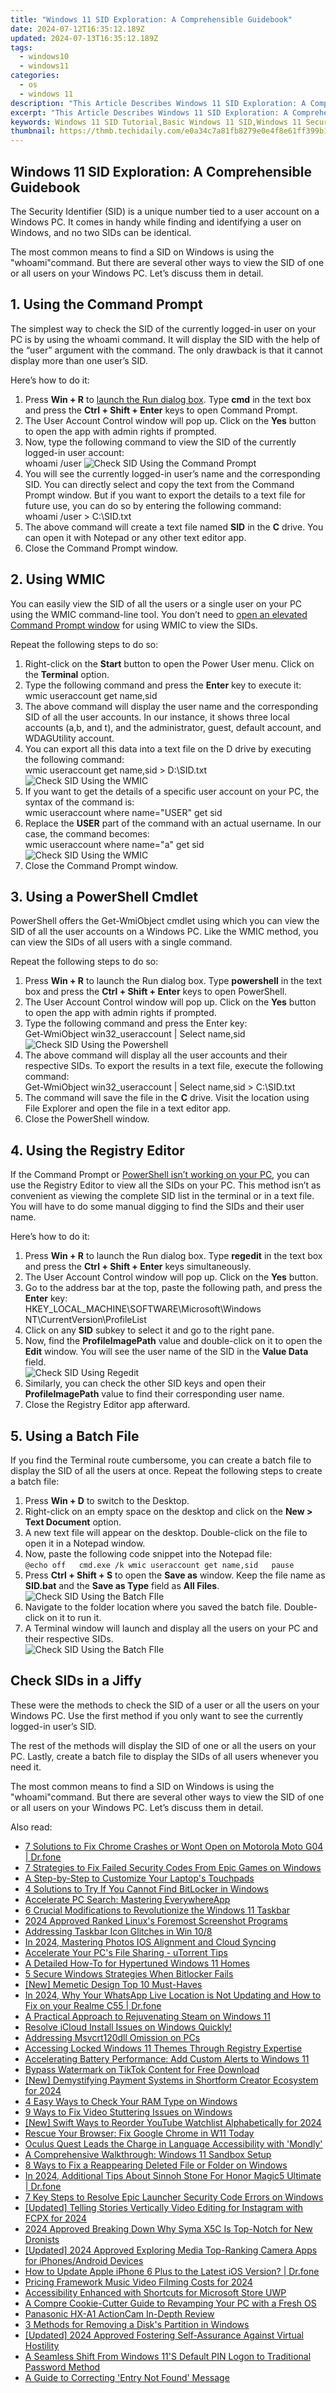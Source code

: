 ```yaml
---
title: "Windows 11 SID Exploration: A Comprehensible Guidebook"
date: 2024-07-12T16:35:12.189Z
updated: 2024-07-13T16:35:12.189Z
tags:
  - windows10
  - windows11
categories:
  - os
  - windows 11
description: "This Article Describes Windows 11 SID Exploration: A Comprehensible Guidebook"
excerpt: "This Article Describes Windows 11 SID Exploration: A Comprehensible Guidebook"
keywords: Windows 11 SID Tutorial,Basic Windows 11 SID,Windows 11 Security ID,Understanding Windows 11 ID,Navigating Windows 11 SID,Guide to Windows 11 SID,Windows SID Explained
thumbnail: https://thmb.techidaily.com/e0a34c7a81fb8279e0e4f8e61ff399b11932a0b059873f4809f00d7b660fc375.jpg
---
```


## Windows 11 SID Exploration: A Comprehensible Guidebook

 The Security Identifier (SID) is a unique number tied to a user account on a Windows PC. It comes in handy while finding and identifying a user on Windows, and no two SIDs can be identical.

 The most common means to find a SID on Windows is using the "whoami"command. But there are several other ways to view the SID of one or all users on your Windows PC. Let’s discuss them in detail.

## 1\. Using the Command Prompt

 The simplest way to check the SID of the currently logged-in user on your PC is by using the whoami command. It will display the SID with the help of the “user” argument with the command. The only drawback is that it cannot display more than one user’s SID.

 Here’s how to do it:

1. Press **Win + R** to [launch the Run dialog box](https://www.makeuseof.com/windows-open-run-command-dialog-box/). Type **cmd** in the text box and press the **Ctrl + Shift + Enter** keys to open Command Prompt.
2. The User Account Control window will pop up. Click on the **Yes** button to open the app with admin rights if prompted.
3. Now, type the following command to view the SID of the currently logged-in user account:  
whoami /user ![Check SID Using the Command Prompt](https://static1.makeuseofimages.com/wordpress/wp-content/uploads/2023/08/check-sid-using-the-command-prompt-1.jpg)
4. You will see the currently logged-in user’s name and the corresponding SID. You can directly select and copy the text from the Command Prompt window. But if you want to export the details to a text file for future use, you can do so by entering the following command:  
whoami /user > C:\SID.txt
5. The above command will create a text file named **SID** in the **C** drive. You can open it with Notepad or any other text editor app.
6. Close the Command Prompt window.

## 2\. Using WMIC

 You can easily view the SID of all the users or a single user on your PC using the WMIC command-line tool. You don’t need to [open an elevated Command Prompt window](https://www.makeuseof.com/windows-run-command-prompt-admin/) for using WMIC to view the SIDs.

 Repeat the following steps to do so:

1. Right-click on the **Start** button to open the Power User menu. Click on the **Terminal** option.
2. Type the following command and press the **Enter** key to execute it:  
wmic useraccount get name,sid
3. The above command will display the user name and the corresponding SID of all the user accounts. In our instance, it shows three local accounts (a,b, and t), and the administrator, guest, default account, and WDAGUtility account.
4. You can export all this data into a text file on the D drive by executing the following command:  
wmic useraccount get name,sid > D:\SID.txt ![Check SID Using the WMIC](https://static1.makeuseofimages.com/wordpress/wp-content/uploads/2023/08/check-sid-using-the-wmic-1.jpg)
5. If you want to get the details of a specific user account on your PC, the syntax of the command is:  
wmic useraccount where name="USER" get sid
6. Replace the **USER** part of the command with an actual username. In our case, the command becomes:  
wmic useraccount where name="a" get sid ![Check SID Using the WMIC](https://static1.makeuseofimages.com/wordpress/wp-content/uploads/2023/08/check-sid-using-the-wmic-2-1.jpg)
7. Close the Command Prompt window.

## 3\. Using a PowerShell Cmdlet

 PowerShell offers the Get-WmiObject cmdlet using which you can view the SID of all the user accounts on a Windows PC. Like the WMIC method, you can view the SIDs of all users with a single command.

 Repeat the following steps to do so:

1. Press **Win + R** to launch the Run dialog box. Type **powershell** in the text box and press the **Ctrl + Shift + Enter** keys to open PowerShell.
2. The User Account Control window will pop up. Click on the **Yes** button to open the app with admin rights if prompted.
3. Type the following command and press the Enter key:  
Get-WmiObject win32_useraccount | Select name,sid ![Check SID Using the Powershell](https://static1.makeuseofimages.com/wordpress/wp-content/uploads/2023/08/check-sid-using-the-powershell-1.jpg)
4. The above command will display all the user accounts and their respective SIDs. To export the results in a text file, execute the following command:  
Get-WmiObject win32_useraccount | Select name,sid > C:\SID.txt
5. The command will save the file in the **C** drive. Visit the location using File Explorer and open the file in a text editor app.
6. Close the PowerShell window.

## 4\. Using the Registry Editor

 If the Command Prompt or [PowerShell isn’t working on your PC](https://www.makeuseof.com/windows-powershell-has-stopped-working-error-fix/), you can use the Registry Editor to view all the SIDs on your PC. This method isn’t as convenient as viewing the complete SID list in the terminal or in a text file. You will have to do some manual digging to find the SIDs and their user name.

 Here’s how to do it:

1. Press **Win + R** to launch the Run dialog box. Type **regedit** in the text box and press the **Ctrl + Shift + Enter** keys simultaneously.
2. The User Account Control window will pop up. Click on the **Yes** button.
3. Go to the address bar at the top, paste the following path, and press the **Enter** key:  
HKEY_LOCAL_MACHINE\SOFTWARE\Microsoft\Windows NT\CurrentVersion\ProfileList
4. Click on any **SID** subkey to select it and go to the right pane.
5. Now, find the **ProfileImagePath** value and double-click on it to open the **Edit** window. You will see the user name of the SID in the **Value Data** field.  
![Check SID Using Regedit](https://static1.makeuseofimages.com/wordpress/wp-content/uploads/2023/08/check-sid-using-regedit-1.jpg)
6. Similarly, you can check the other SID keys and open their **ProfileImagePath** value to find their corresponding user name.
7. Close the Registry Editor app afterward.

## 5\. Using a Batch File

 If you find the Terminal route cumbersome, you can create a batch file to display the SID of all the users at once. Repeat the following steps to create a batch file:

1. Press **Win + D** to switch to the Desktop.
2. Right-click on an empty space on the desktop and click on the **New > Text Document** option.
3. A new text file will appear on the desktop. Double-click on the file to open it in a Notepad window.
4. Now, paste the following code snippet into the Notepad file:  
`@echo off  
 cmd.exe /k wmic useraccount get name,sid  
 pause`
5. Press **Ctrl + Shift + S** to open the **Save as** window. Keep the file name as **SID.bat** and the **Save as Type** field as **All Files**.  
![Check SID Using the Batch FIle](https://static1.makeuseofimages.com/wordpress/wp-content/uploads/2023/08/check-sid-using-the-batch-file-1.jpg)
6. Navigate to the folder location where you saved the batch file. Double-click on it to run it.
7. A Terminal window will launch and display all the users on your PC and their respective SIDs.  
![Check SID Using the Batch FIle](https://static1.makeuseofimages.com/wordpress/wp-content/uploads/2023/08/check-sid-using-the-batch-file-2-1.jpg)

## Check SIDs in a Jiffy

 These were the methods to check the SID of a user or all the users on your Windows PC. Use the first method if you only want to see the currently logged-in user’s SID.

 The rest of the methods will display the SID of one or all the users on your PC. Lastly, create a batch file to display the SIDs of all users whenever you need it.

 The most common means to find a SID on Windows is using the "whoami"command. But there are several other ways to view the SID of one or all users on your Windows PC. Let’s discuss them in detail.



<ins class="adsbygoogle"
      style="display:block"
      data-ad-client="ca-pub-7571918770474297"
      data-ad-slot="8358498916"
      data-ad-format="auto"
      data-full-width-responsive="true"></ins>
<span class="atpl-alsoreadstyle">Also read:</span>
<div><ul>
<li><a href="https://howto.techidaily.com/7-solutions-to-fix-chrome-crashes-or-wont-open-on-motorola-moto-g04-drfone-by-drfone-fix-android-problems-fix-android-problems/"><u>7 Solutions to Fix Chrome Crashes or Wont Open on Motorola Moto G04 | Dr.fone</u></a></li>
<li><a href="https://win11-tips.techidaily.com/7-strategies-to-fix-failed-security-codes-from-epic-games-on-windows/"><u>7 Strategies to Fix Failed Security Codes From Epic Games on Windows</u></a></li>
<li><a href="https://win11-tips.techidaily.com/a-step-by-step-to-customize-your-laptops-touchpads/"><u>A Step-by-Step to Customize Your Laptop's Touchpads</u></a></li>
<li><a href="https://win11-tips.techidaily.com/4-solutions-to-try-if-you-cannot-find-bitlocker-in-windows/"><u>4 Solutions to Try If You Cannot Find BitLocker in Windows</u></a></li>
<li><a href="https://win11-tips.techidaily.com/accelerate-pc-search-mastering-everywhereapp/"><u>Accelerate PC Search: Mastering EverywhereApp</u></a></li>
<li><a href="https://win11-tips.techidaily.com/6-crucial-modifications-to-revolutionize-the-windows-11-taskbar/"><u>6 Crucial Modifications to Revolutionize the Windows 11 Taskbar</u></a></li>
<li><a href="https://digital-screen-recording.techidaily.com/2024-approved-ranked-linuxs-foremost-screenshot-programs/"><u>2024 Approved  Ranked  Linux's Foremost Screenshot Programs</u></a></li>
<li><a href="https://win11-tips.techidaily.com/addressing-taskbar-icon-glitches-in-win-108/"><u>Addressing Taskbar Icon Glitches in Win 10/8</u></a></li>
<li><a href="https://fox-helps.techidaily.com/in-2024-mastering-photos-ios-alignment-and-cloud-syncing/"><u>In 2024, Mastering Photos  IOS Alignment and Cloud Syncing</u></a></li>
<li><a href="https://win11-tips.techidaily.com/accelerate-your-pcs-file-sharing-utorrent-tips/"><u>Accelerate Your PC's File Sharing - uTorrent Tips</u></a></li>
<li><a href="https://win11-tips.techidaily.com/a-detailed-how-to-for-hypertuned-windows-11-homes/"><u>A Detailed How-To for Hypertuned Windows 11 Homes</u></a></li>
<li><a href="https://win11-tips.techidaily.com/5-secure-windows-strategies-when-bitlocker-fails/"><u>5 Secure Windows Strategies When Bitlocker Fails</u></a></li>
<li><a href="https://some-skills.techidaily.com/new-memetic-design-top-10-must-haves/"><u>[New] Memetic Design  Top 10 Must-Haves</u></a></li>
<li><a href="https://location-social.techidaily.com/in-2024-why-your-whatsapp-live-location-is-not-updating-and-how-to-fix-on-your-realme-c55-drfone-by-drfone-virtual-android/"><u>In 2024, Why Your WhatsApp Live Location is Not Updating and How to Fix on your Realme C55 | Dr.fone</u></a></li>
<li><a href="https://win11-tips.techidaily.com/a-practical-approach-to-rejuvenating-steam-on-windows-11/"><u>A Practical Approach to Rejuvenating Steam on Windows 11</u></a></li>
<li><a href="https://win11-tips.techidaily.com/1719353940627-resolve-icloud-install-issues-on-windows-quickly/"><u>Resolve iCloud Install Issues on Windows Quickly!</u></a></li>
<li><a href="https://win11-tips.techidaily.com/addressing-msvcrt120dll-omission-on-pcs/"><u>Addressing Msvcrt120dll Omission on PCs</u></a></li>
<li><a href="https://win11-tips.techidaily.com/accessing-locked-windows-11-themes-through-registry-expertise/"><u>Accessing Locked Windows 11 Themes Through Registry Expertise</u></a></li>
<li><a href="https://win11-tips.techidaily.com/accelerating-battery-performance-add-custom-alerts-to-windows-11/"><u>Accelerating Battery Performance: Add Custom Alerts to Windows 11</u></a></li>
<li><a href="https://tiktok-clips.techidaily.com/bypass-watermark-on-tiktok-content-for-free-download/"><u>Bypass Watermark on TikTok Content for Free Download</u></a></li>
<li><a href="https://facebook-video-footage.techidaily.com/new-demystifying-payment-systems-in-shortform-creator-ecosystem-for-2024/"><u>[New] Demystifying Payment Systems in Shortform Creator Ecosystem for 2024</u></a></li>
<li><a href="https://win11-tips.techidaily.com/4-easy-ways-to-check-your-ram-type-on-windows/"><u>4 Easy Ways to Check Your RAM Type on Windows</u></a></li>
<li><a href="https://win11-tips.techidaily.com/9-ways-to-fix-video-stuttering-issues-on-windows/"><u>9 Ways to Fix Video Stuttering Issues on Windows</u></a></li>
<li><a href="https://youtube-blog.techidaily.com/wift-ways-to-reorder-youtube-watchlist-alphabetically-for-2024/"><u>[New] Swift Ways to Reorder YouTube Watchlist Alphabetically for 2024</u></a></li>
<li><a href="https://win11-tips.techidaily.com/1719289062860-rescue-your-browser-fix-google-chrome-in-w11-today/"><u>Rescue Your Browser: Fix Google Chrome in W11 Today</u></a></li>
<li><a href="https://mondly-stories.techidaily.com/oculus-quest-leads-the-charge-in-language-accessibility-with-mondly/"><u>Oculus Quest Leads the Charge in Language Accessibility with 'Mondly'</u></a></li>
<li><a href="https://win11-tips.techidaily.com/a-comprehensive-walkthrough-windows-11-sandbox-setup/"><u>A Comprehensive Walkthrough: Windows 11 Sandbox Setup</u></a></li>
<li><a href="https://win11-tips.techidaily.com/8-ways-to-fix-a-reappearing-deleted-file-or-folder-on-windows/"><u>8 Ways to Fix a Reappearing Deleted File or Folder on Windows</u></a></li>
<li><a href="https://pokemon-go-android.techidaily.com/in-2024-additional-tips-about-sinnoh-stone-for-honor-magic5-ultimate-drfone-by-drfone-virtual-android/"><u>In 2024, Additional Tips About Sinnoh Stone For Honor Magic5 Ultimate | Dr.fone</u></a></li>
<li><a href="https://win11-tips.techidaily.com/7-key-steps-to-resolve-epic-launcher-security-code-errors-on-windows/"><u>7 Key Steps to Resolve Epic Launcher Security Code Errors on Windows</u></a></li>
<li><a href="https://instagram-video-recordings.techidaily.com/updated-telling-stories-vertically-video-editing-for-instagram-with-fcpx-for-2024/"><u>[Updated] Telling Stories Vertically  Video Editing for Instagram with FCPX for 2024</u></a></li>
<li><a href="https://extra-resources.techidaily.com/2024-approved-breaking-down-why-syma-x5c-is-top-notch-for-new-dronists/"><u>2024 Approved  Breaking Down  Why Syma X5C Is Top-Notch for New Dronists</u></a></li>
<li><a href="https://youtube-web.techidaily.com/ed-2024-approved-exploring-media-top-ranking-camera-apps-for-iphonesandroid-devices/"><u>[Updated] 2024 Approved  Exploring Media  Top-Ranking Camera Apps for iPhones/Android Devices</u></a></li>
<li><a href="https://techidaily.com/how-to-update-apple-iphone-6-plus-to-the-latest-ios-version-drfone-by-drfone-ios-system-repair-ios-system-repair/"><u>How to Update Apple iPhone 6 Plus to the Latest iOS Version? | Dr.fone</u></a></li>
<li><a href="https://extra-guidance.techidaily.com/pricing-framework-music-video-filming-costs-for-2024/"><u>Pricing Framework  Music Video Filming Costs for 2024</u></a></li>
<li><a href="https://win11-tips.techidaily.com/accessibility-enhanced-with-shortcuts-for-microsoft-store-uwp/"><u>Accessibility Enhanced with Shortcuts for Microsoft Store UWP</u></a></li>
<li><a href="https://win11-tips.techidaily.com/a-compre-cookie-cutter-guide-to-revamping-your-pc-with-a-fresh-os/"><u>A Compre Cookie-Cutter Guide to Revamping Your PC with a Fresh OS</u></a></li>
<li><a href="https://extra-hints.techidaily.com/panasonic-hx-a1-actioncam-in-depth-review/"><u>Panasonic HX-A1 ActionCam  In-Depth Review</u></a></li>
<li><a href="https://win11-tips.techidaily.com/3-methods-for-removing-a-disks-partition-in-windows/"><u>3 Methods for Removing a Disk's Partition in Windows</u></a></li>
<li><a href="https://eaxpv-info.techidaily.com/updated-2024-approved-fostering-self-assurance-against-virtual-hostility/"><u>[Updated] 2024 Approved  Fostering Self-Assurance Against Virtual Hostility</u></a></li>
<li><a href="https://win11-tips.techidaily.com/a-seamless-shift-from-windows-11s-default-pin-logon-to-traditional-password-method/"><u>A Seamless Shift From Windows 11'S Default PIN Logon to Traditional Password Method</u></a></li>
<li><a href="https://win11-tips.techidaily.com/a-guide-to-correcting-entry-not-found-message/"><u>A Guide to Correcting 'Entry Not Found' Message</u></a></li>
</ul></div>

